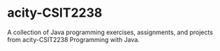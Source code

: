 # acity-CSIT2238

A collection of Java programming exercises, assignments, and projects from acity-CSIT2238 Programming with Java. 
